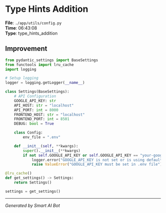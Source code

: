 # Type Hints Addition

**File**: `./app/utils/config.py`  
**Time**: 06:43:08  
**Type**: type_hints_addition

## Improvement

```python
from pydantic_settings import BaseSettings
from functools import lru_cache
import logging

# Setup logging
logger = logging.getLogger(__name__)

class Settings(BaseSettings):
    # API Configuration
    GOOGLE_API_KEY: str
    API_HOST: str = "localhost"
    API_PORT: int = 8000
    FRONTEND_HOST: str = "localhost"
    FRONTEND_PORT: int = 8501
    DEBUG: bool = True

    class Config:
        env_file = ".env"

    def __init__(self, **kwargs):
        super().__init__(**kwargs)
        if not self.GOOGLE_API_KEY or self.GOOGLE_API_KEY == "your-google-api-key-here":
            logger.error("GOOGLE_API_KEY is not set or is using default value")
            raise ValueError("GOOGLE_API_KEY must be set in .env file")

@lru_cache()
def get_settings() -> Settings:
    return Settings()

settings = get_settings()
```

---
*Generated by Smart AI Bot*

